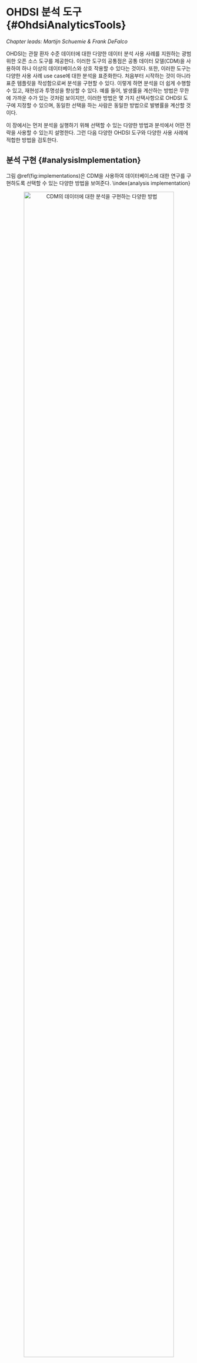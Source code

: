 # OHDSI 분석 도구 {#OhdsiAnalyticsTools}

*Chapter leads: Martijn Schuemie & Frank DeFalco*

OHDSI는 관찰 환자 수준 데이터에 대한 다양한 데이터 분석 사용 사례를 지원하는 광범위한 오픈 소스 도구를 제공한다. 이러한 도구의 공통점은 공통 데이터 모델(CDM)을 사용하여 하나 이상의 데이터베이스와 상호 작용할 수 있다는 것이다. 또한, 이러한 도구는 다양한 사용 사례 use case에 대한 분석을 표준화한다. 처음부터 시작하는 것이 아니라 표준 템플릿을 작성함으로써 분석을 구현할 수 있다. 이렇게 하면 분석을 더 쉽게 수행할 수 있고, 재현성과 투명성을 향상할 수 있다. 예를 들어, 발생률을 계산하는 방법은 무한에 가까운 수가 있는 것처럼 보이지만, 이러한 방법은 몇 가지 선택사항으로 OHDSI 도구에 지정할 수 있으며, 동일한 선택을 하는 사람은 동일한 방법으로 발병률을 계산할 것이다.

이 장에서는 먼저 분석을 실행하기 위해 선택할 수 있는 다양한 방법과 분석에서 어떤 전략을 사용할 수 있는지 설명한다. 그런 다음 다양한 OHDSI 도구와 다양한 사용 사례에 적합한 방법을 검토한다.

## 분석 구현 {#analysisImplementation}

그림 \@ref(fig:implementations)은 CDM을 사용하여 데이터베이스에 대한 연구를 구현하도록 선택할 수 있는 다양한 방법을 보여준다. \index{analysis implementation}

<div class="figure" style="text-align: center">
<img src="images/OhdsiAnalyticsTools/implementations.png" alt="CDM의 데이터에 대한 분석을 구현하는 다양한 방법" width="90%" />
<p class="caption">(\#fig:implementations)CDM의 데이터에 대한 분석을 구현하는 다양한 방법</p>
</div>

연구를 이행하는 데는 세 가지 주요 접근법이 있다. 첫 번째는 OHDSI가 제공하는 어떤 도구도 사용하지 않고 사용자가 직접 코드를 작성하는 것이다. R, SAS 또는 다른 언어로 새로운 분석 코드를 작성할 수 있다. 이는 최대의 유연성을 제공하며, 특정 분석이 우리의 도구에 의해 뒷받침되지 않는 경우 사실상 유일한 선택사항이 될 수 있다. 그러나 이러한 경로에는 많은 전문적 기술과 시간, 노력이 필요하며, 분석의 복잡성이 증가함에 따라 코드의 오류를 피하기 어려워진다.

두 번째 접근방식은 R을 이용하고, 연구방법론 라이브러리 [OHDSI Methods Library](https://ohdsi.github.io/MethodsLibrary/)의 패키지를 이용하는 것이다. 최소한 \@ref(SqlAndR)장에 설명된 [SqlRender](https://ohdsi.github.io/SqlRender/) 및 [DatabaseConnector](https://ohdsi.github.io/DatabaseConnector/) 패키지를 사용하여 PostgreSQL, SQL Server, 그리고 Oracle과 같은 다양한 데이터베이스 플랫폼에서 동일한 코드를 실행할 수 있다. [CohortMethod](https://ohdsi.github.io/CohortMethod/)와 [PatientLevelPrediction](https://ohdsi.github.io/PatientLevelPrediction/)과 같은 다른 패키지는 자신의 코드로 호출할 수 있는 CDM에 대한 고급 분석을 위한 R 기능을 제공한다. 이것은 여전히 많은 기술적 전문지식이 필요하지만, 연구방법론 라이브러리의 검증된 구성요소를 다시 사용함으로써 사용자가 모든 코드를 다 짜는 것보다 더 효율적이고 오류가 덜 발생할 수 있다.

세 번째 접근법은 프로그래머가 아닌 사람이 다양한 분석을 효율적으로 수행할 수 있도록 해주는 웹 기반 도구인 대화형 분석 플랫폼 [ATLAS](https://github.com/OHDSI/Atlas/wiki)에 의존한다. ATLAS는 Method Libraries를 사용하지만, 분석을 설계하기 위한 간단한 그래픽 인터페이스를 제공하며 많은 경우 분석을 실행하는 데 필요한 R 코드를 생성한다. 그러나 ATLAS는 연구방법론 라이브러리에서 사용할 수 있는 모든 옵션을 다 지원하지는 않는다. 대부분의 연구가 ATLAS를 통해 수행될 수 있을 것으로 예상되지만, 일부 연구는 두 번째 접근방식이 제공하는 유연성을 필요로 할 수 있다.

ATLAS와 연구방법론 라이브러리는 독립적이지 않다. ATLAS에서 호출할 수 있는 더 복잡한 분석 중 일부는 연구방법론 라이브러리의 패키지에 대한 호출을 통해 실행된다. 마찬가지로 연구방법론 라이브러리에 사용되는 코호트는 ATLAS에서 설계되는 경우가 많다.

## 분석 전략

사용자 정의 코드를 사용하거나 연구방법론 라이브러리의 표준 분석 코드를 사용하여 CDM에 대한 분석을 구현하는 것 외에도, 그러한 분석 기법을 사용하여 근거를 생성하는 데에는 여러 가지 전략이 있다. 그림 \@ref(fig:strategies)은 OHDSI에 채택된 세 가지 전략을 보여준다.

<div class="figure" style="text-align: center">
<img src="images/OhdsiAnalyticsTools/strategies.png" alt="(임상적) 질문에 대한 근거를 생성하기 위한 전략" width="90%" />
<p class="caption">(\#fig:strategies)(임상적) 질문에 대한 근거를 생성하기 위한 전략</p>
</div>

첫 번째 전략은 모든 분석을 하나의 개별적인 연구로 본다. 분석은 프로토콜에 미리 지정되어야 하고, 코드로 구현되어야 하며, 데이터에 대해 실행되어야 하며, 그 후에 결과를 컴파일하고 해석할 수 있어야 한다. 모든 질문에 대해 모든 단계를 반복해야 한다. 그러한 분석의 예로는 phenytoin과 비교하여 levetiracetam과 관련된 혈관부종angioedema의 위험에 대한 OHDSI 연구가 있다. [@duke_2017] 이 연구에서, 프로토콜이 처음으로 작성되었고, OHDSI 연구방법론 라이브러리를 이용한 분석 코드가 OHDSI 네트워크를 통해 개발되어 실행되었으며, 결과를 편집하여 저널 간행물에 배포하였다.

두 번째 전략은 사용자가 특정 종류의 질문에 실시간으로 또는 거의 실시간으로 답할 수 있는 애플리케이션을 개발한다. 애플리케이션이 개발되면 사용자는 애플리케이션과 상호 작용하여 쿼리를 정의하고 제출하고 결과를 볼 수 있다. 이 전략의 예로는 ATLAS의 코호트 정의 및 생성 도구가 있다. 이 도구는 사용자가 다양한 수준의 복잡한 코호트 정의를 내리고 원하는 데이터베이스에 대해 실행함으로써 얼마나 많은 환자가 다양한 포함 기준 및 제외 기준을 충족하는지 알 수 있게 한다.

세 번째 전략은 비슷하게 한 클래스의 질문 a class of questions에 초점을 맞추지만, 일단 작동하기 시작하면 그 클래스에 속한 모든 의문점에 대해 광범위하고 철저하게 모든 근거를 남김없이 생성하려고 시도한다. 사용자는 다양한 인터페이스를 통해 필요에 따라 (미리 생성된) 근거를 탐색할 수 있다. 한 예로 우울증 치료의 영향에 대한 OHDSI 연구가 있다. [@schuemie_2018b] 이 연구에서 모든 우울증 치료는 4개의 큰 관찰 데이터베이스에서 큰 규모의 임상결과 집합에 대해 비교된다. 광범위한 연구 진단과 함께 경험적으로 보정된 17,718개의 위험비hazard ratio를 포함한 전체 결과는 대화형 웹 앱에서 이용할 수 있다.[^systematicEvidenceUrl]

[^systematicEvidenceUrl]: http://data.ohdsi.org/SystematicEvidence/

## ATLAS

ATLAS는 CDM 형식으로 표준화된 환자 수준 관찰 데이터에 대한 분석 설계와 실행을 도와주는 OHDSI 커뮤니티에서 개발한 무료 웹 기반 도구이다. ATLAS는 OHDSI WebAPI와 함께 웹 애플리케이션으로 배포되며 일반적으로 Apache Tomcat에서 호스팅 된다. 실시간 분석을 수행하려면 CDM에 있는 환자 수준 데이터에 액세스해야 하므로 일반적으로 조직의 방화벽 내부에 설치된다. 그러나 공용 ATLAS[^atlasUrl]도 있으며, 이 ATLAS 인스턴스는 몇 개의 소규모 시뮬레이션 데이터 세트에만 액세스할 수 있지만, 여전히 테스트와 훈련을 포함한 여러 용도로 사용할 수 있다. ATLAS의 공개 인스턴스를 사용하여 효과 추정 또는 예측 연구를 완전히 정의하고, 연구를 실행하기 위한 R 코드를 자동으로 생성할 수도 있다. 이 코드는 ATLAS와 WebAPI를 설치할 필요 없이 사용 가능한 CDM이 있는 모든 환경에서 실행될 수 있다. \index{ATLAS}

[^atlasUrl]: http://www.ohdsi.org/web/atlas

<div class="figure" style="text-align: center">
<img src="images/OhdsiAnalyticsTools/atlas.png" alt="ATLAS 사용자 인터페이스" width="100%" />
<p class="caption">(\#fig:atlas)ATLAS 사용자 인터페이스</p>
</div>

ATLAS 스크린샷은 그림 \@ref(fig:atlas)에 제공된다. 왼쪽에는 ATLAS에서 제공하는 다양한 기능을 보여주는 내비게이션 바가 있다:

Data Sources \index{ATLAS!Data Sources} \index{Achilles|see {ATLAS!data sources}}
: 데이터 원천Data sources은 ATLAS 플랫폼 내에서 구성한 각 데이터 원본에 대해 기술적이고 표준화된 보고 기능을 제공한다. 이 기능은 대규모 분석 전략을 사용한다. 모든 기술 통계량은 사전에 계산된 것이다. 데이터 출처는 \@ref(Characterization)장에서 논한다.

Vocabulary Search \index{ATLAS!vocabulary search}
: ATLAS는 OMOP 표준용어집을 검색하고 탐색하여 그 용어 안에 존재하는 개념 concept과 데이터 원천에 대한 표준 분석에서 해당 concept을 적용하는 방법을 이해할 수 있는 기능을 제공한다. 이 특성은 \@ref(StandardizedVocabularies)장에서 논한다.

Concept Sets \index{ATLAS!concept sets}
: 개념 집합 concept set은 표준화된 분석에서 사용할 concept set을 식별하는 데 사용할 수 있는 논리 표현식의 집합을 만들 수 있게 한다. concept set은 단순한 코드나 값 리스트보다 더 정교하게 만들어진다. concept set은 사용자가 용어 계층에 관련 concept을 포함하거나 배제할 수 있도록 하는 논리적 지표와 함께 표준화된 용어에서 나온 여러 concept으로 구성되어 있다. 용어를 검색하고, concept set을 식별하며, concept set을 해결하기 위해 사용할 논리를 명시하는 것은 분석 계획에서 흔히 접하는 모호한 의학 언어를 명확히 정의할 수 있게 하는 강력한 메커니즘을 제공한다. 이러한 concept set은 ATLAS 내에 저장한 다음 코호트 정의 또는 분석 규격의 일부로 분석 내내 사용할 수 있다.

Cohort Definitions \index{ATLAS!cohort definitions}
: 코호트 정의 Cohort Definition는 일정 기간 하나 이상의 기준을 충족하는 일련의 사람을 구성할 수 있게 하며, 이러한 코호트는 이후 모든 분석 시 입력의 기초basis of input가 된다. 이 특성은 \@ref(Cohorts)장에서 논한다.

Characterizations \index{ATLAS!cohort characterization}
: 특성은 당신이 정의한 하나 이상의 코호트를 보고 그 환자군에 대한 특성을 요약할 수 있는 분석 기능이다. 이 기능은 실시간 쿼리 전략을 사용하며, \@ref(Characterization)장에서 논한다.

Cohort Pathways \index{ATLAS!cohort pathways}
: 코호트 경로(Cohort pathways)는 하나 이상의 인구집단 내에서 발생하는 임상 사건의 순서를 살펴볼 수 있는 분석 도구이다. 이 기능은 실시간 쿼리 전략을 사용하며, \@ref(Characterization)장에서 논한다.

Incidence Rates \index{ATLAS!incidence rates}
: 발생률은 관심 인구 (코호트) 내에서 임상 결과의 발생률을 추정할 수 있는 도구이다. 이 기능은 실시간 쿼리 전략을 사용하며, \@ref(Characterization)장에서 논한다.

Profiles \index{ATLAS!profiles}
: 프로파일은 개별 환자에 대해 종적 관찰 데이터를 탐색하여 특정 개인 내에서 일어나는 일을 요약할 수 있는 도구이다. 이 기능은 실시간 쿼리 전략을 사용한다.

Population Level Estimation \index{ATLAS!population level estimation}
: 추정은 비교 코호트 설계를 사용하여 인구 수준 효과 추정 연구를 정의할 수 있는 기능이며, 여기서 하나 이상의 대상 코호트와 비교 코호트 간의 비교를 통해 일련의 결과에 대해 탐색할 수 있다. 이 기능은 코딩이 필요하지 않으므로 실시간 쿼리 전략을 구현한다고 말할 수 있으며, \@ref(PopulationLevelEstimation)장에서 논의한다.

Patient Level Prediction \index{ATLAS!patient level prediction}
: 예측은 주어진 대상 노출 군 내에서 임상 결과를 예측할 수 있는 환자 수준 예측 분석을 수행하기 위해 기계 학습 알고리즘을 적용할 수 있는 기능이다. 이 기능은 코딩이 필요하지 않으므로 실시간 쿼리 전략을 구현한다고 할 수 있으며, \@ref(PatientLevelPrediction)장에서 논한다.

Jobs \index{ATLAS!jobs}
: WebAPI를 통해 실행 중인 프로세스의 상태를 탐색하려면 이 기능을 선택하라. 각각의 작업 job은 종종 코호트를 생성하거나코호트 특성 보고서를 생성하는 것과 같은 장기 실행 과정일 수 있다.

Configuration \index{ATLAS!configuration}
: 원천 구성 섹션에 구성된 데이터 원천을 검토하려면 구성 메뉴 항목을 선택하라.

Feedback \index{ATLAS!feedback}
: 피드백 링크는 ATLAS의 이슈 로그로 이동 시켜 새로운 이슈를 기록하거나 기존 이슈를 검색할 수 있도록 해준다. 새로운 기능이나 개선사항에 대한 아이디어가 있다면, 이것은 개발 커뮤니티에 대한 참고 사항이기도 하다.

### 보안

ATLAS와 WebAPI는 전체 플랫폼 내의 기능 또는 데이터 원천에 대한 액세스를 제어하기 위한 세분화된 보안 모델을 제공한다. 이 보안 시스템은 Apache Shiro 라이브러리를 활용하여 구축된다. 보안 시스템에 대한 추가 정보는 온라인 WebAPI 보안 위키에서 찾을 수 있다.[^webApiSecurityWikiUrl] \index{ATLAS!security}

[^webApiSecurityWikiUrl]: https://github.com/OHDSI/WebAPI/wiki/Security-Configuration

### 설명서

ATLAS에 대한 설명서는 ATLAS GitHub repository wiki.[^atlasRepoWikiUrl] 에 있다. 이 위키에는 온라인 비디오 튜토리얼에 대한 링크뿐만 아니라 다양한 애플리케이션 기능에 대한 정보가 포함되어 있다. \index{ATLAS!documentation}

[^atlasRepoWikiUrl]: https://github.com/OHDSI/ATLAS/wiki

### 설치 방법

ATLAS 설치는 OHDSI WebAPI와 함께 수행된다. 각 구성 요소의 설치 가이드는 ATLAS GitHub 저장소 설정 가이드[^atlasSetupGuideUrl] 및 WebAPI GitHub 저장소 설치 가이드[^webApiInstallationGuideUrl]에서 찾아볼 수 있다. \index{ATLAS!installation}

[^atlasSetupGuideUrl]: https://github.com/OHDSI/Atlas/wiki/Atlas-Setup-Guide
[^webApiInstallationGuideUrl]: https://github.com/OHDSI/WebAPI/wiki/WebAPI-Installation-Guide

## 연구방법론 라이브러리 Methods Library

[OHDSI Methods Library](https://ohdsi.github.io/MethodsLibrary/)는 그림 \@ref(fig:methodsLibrary)에 표시된 오픈 소스 R 패키지의 모음이다. \index{methods library}

<div class="figure" style="text-align: center">
<img src="images/OhdsiAnalyticsTools/methodsLibrary.png" alt="OHDSI 연구방법론 라이브러리의 패키지" width="100%" />
<p class="caption">(\#fig:methodsLibrary)OHDSI 연구방법론 라이브러리의 패키지</p>
</div>

패키지는 완전한 관찰 연구를 수행하기 위해 함께 사용할 수 있는 R 기능을 제공하며, CDM의 데이터에서 시작하여 결과 추정치와 이를 뒷받침하는 통계, 수치 및 표를 제공한다. 패키지는 CDM의 관찰 데이터와 직접 상호작용하며, 단순히 \@ref(SqlAndR)장에서 설명한 대로 완전한 사용자 정의 분석에 대한 플랫폼 간 호환성을 제공하는 데 사용하거나, 인구 특성화를 위한 고급 표준화 분석 (\@ref(Characterization)장 참조), 인구 수준 효과 추정 (\@ref(PopulationLevelEstimation)장 참조) 및 환자 수준 예측 (\@ref(PatientLevelPrediction)장 참조)을 제공할 수 있다. 연구방법론 라이브러리는 (이전 또는 진행 중인 연구에서 학습한) 투명성, 재현성, 그뿐만 아니라 “특정 맥락에서 방법론의 작동 특성 operating characteristics 측정” 및 이어지는 “methods로부터 생성된 측정치의 경험적 교정 empirical calibration”과 같은 관찰 데이터 및 관찰 연구 설계의 사용을 위한 모범 사례를 지원한다.

연구방법론 라이브러리는 이미 발표된 많은 임상 연구 [@boland_2017; @duke_2017; @ramcharran_2017; @weinstein_2017; @wang_2017; @ryan_2017; @ryan_2018; @vashisht_2018; @yuan_2018; @johnston_2019]와 방법론 연구에 사용되어 왔다. [@schuemie_2014; @schuemie_2016; @reps2018; @tian_2018; @schuemie_2018; @schuemie_2018b; @reps_2019] 연구방법론 라이브러리에서 방법론 구현의 타당성은 \@ref(SoftwareValidity)장에 설명되어 있다.

### 대규모 분석 지원

모든 패키지에 통합된 한 가지 주요 특징은 많은 분석을 효율적으로 실행할 수 있는 능력이다. 예를 들어 인구 수준 추정을 수행할 때 CohortMethod 패키지는 다양한 분석 설정을 사용하여 많은 노출 exposure 및 결과 outcome에 대한 효과 크기 추정치 effect-size estimates를 계산할 수 있도록 하며, 패키지는 필요한 모든 중간 및 최종 데이터 세트를 계산하는 최적의 방법을 자동으로 선택한다. “공변량 추출 extraction of covariates”이나 하나의 대상군-비교군 쌍 target-comparator pair과 복수의 결과에 사용되는 “성향 모델 맞춤 fitting a propensity model”과 같이 재사용할 수 있는 단계는 한 번만 실행된다. 가능한 경우 계산 자원의 사용을 극대화하기 위해 병렬처리 연산이 가능하다.

이러한 효율적 계산은 대규모 분석을 가능하게 하여 한꺼번에 많은 질문에 답할 수 있으며, 또한 제어 가설 (예를 들어, 음성대조군 negative controls)을 포함해 방법론의 작동 특성을 측정하고 \@ref(MethodValidity)장에 기술된 경험적 교정을 수행하는 데 필수적이다. \index{control hypotheses}

### 빅데이터 지원 {#BigDataSupport}

연구방법론 라이브러리는 또한 매우 큰 데이터베이스에 대해 실행하고 대량의 데이터를 포함하는 계산을 수행할 수 있도록 설계되었다. 이는 다음과 같은 세 가지 방법으로 달성되었다:

1. 대부분의 데이터 조작은 데이터베이스 서버에서 수행된다. 분석은 일반적으로 데이터베이스에 있는 전체 데이터의 극히 일부만을 필요로 하며 연구방법론 라이브러리는 SqlRender 및 DatabaseConnector 패키지를 통해 서버에서 고급 작업을 수행하여 관련 데이터를 사전 처리하고 추출할 수 있도록 한다.
2. 대용량 로컬 데이터 객체는 메모리 효율적인 방식으로 저장된다. 로컬 시스템으로 다운로드되는 데이터의 경우 연구방법론 라이브러리는 [ff](https://cran.r-project.org/web/packages/ff) 패키지를 사용하여 대용량 데이터 객체를 저장하고 작업한다. 이것은 우리가 메모리를 직접적으로 사용하는 것보다 훨씬 더 큰 데이터로 작업할 수 있게 해준다.
3. 필요한 곳에 고성능 컴퓨팅을 적용한다. 예를 들어, [Cyclops](https://ohdsi.github.io/Cyclops/) 패키지는 대량의 변수와 관측치로 인해 다른 방법으로는 할 수 없는 대규모 회귀 분석을 수행할 수 있는 매우 효율적인 회귀 엔진을 구현했으며 연구방법론 라이브러리 전체에서 이 엔진을 사용할 수 있다.

### 문서화

R은 패키지를 문서화하는 표준화된 방법을 제공한다. 각 패키지에는 패키지에 포함된 모든 기능과 데이터 세트를 문서화하는 *패키지 설명서*가 있다. 모든 패키지 매뉴얼은 연구방법론 라이브러리 웹 사이트[^methodsLibraryUrl]를 통해 패키지 GitHub 온라인 저장소를 통해 사용할 수 있으며 CRAN을 통해 사용할 수 있는 패키지의 경우는 CRAN에서 찾을 수 있다. 또한, R 내에서 물음표를 사용하여 패키지 설명서를 참조할 수 있다. 예를 들어 DatabaseConnector 패키지를 로드한 후 `?connect` 명령을 입력하면 "연결 connect" 기능에 대한 문서가 나타난다.

[^methodsLibraryUrl]: https://ohdsi.github.io/MethodsLibrary

패키지 설명서 외에도 많은 패키지가 *vignette*를 제공한다. Vignettes는 특정 작업을 수행하기 위해 어떻게 패키지를 사용할 수 있는지 설명하는 긴 형식의 문서다. 예를 들어, 하나의 vignette[^vignetteUrl]은 CohortMethod 패키지를 사용하여 여러 가지 분석을 효율적으로 수행하는 방법을 설명한다. 또한 Vignettes는 연구방법론 라이브러리 웹 사이트, 패키지 GitHub 저장소를 통해 찾을 수 있으며, CRAN을 통해 이용할 수 있는 패키지의 경우 CRAN에서 찾을 수 있다. Vignettes는 연구방법론 라이브러리 웹 사이트를 통해 패키지 GitHub 온라인 저장소를 통해 사용할 수 있으며 CRAN을 통해 사용할 수 있는 패키지의 경우 CRAN에서 찾을 수 있다. \index{vignette}

[^vignetteUrl]: https://ohdsi.github.io/CohortMethod/articles/MultipleAnalyses.html

### 시스템 요구 사항

시스템 요구 사항을 논의할 때 두 가지 컴퓨팅 환경을 고려해야 한다: 데이터베이스 서버 및 분석 워크스테이션 \index{system requirements}

데이터베이스 서버는 의료 데이터를 CDM 형식으로 보관해야 한다. 연구방법론 라이브러리는 전통적인 데이터베이스 시스템 (PostgreSQL, Microsoft SQL Server, 그리고 Oracle), 병렬 데이터 웨어하우스 (Microsoft APS, IBM Netezza, 그리고 Amazon RedShift) 및 빅데이터 플랫폼 (Impala를 통한 Hadoop, 그리고 Google BigQuery)을 포함한 광범위한 데이터베이스 관리 시스템을 지원한다.

분석 워크스테이션은 연구방법론 라이브러리가 설치되어 실행되는 곳이다. 이것은 누군가의 랩탑과 같은 로컬 시스템이나 RStudio Server를 실행하는 원격 서버일 수 있다. 모든 경우에, R은 RStudio와 함께 설치되어야 한다. 연구방법론 라이브러리는 또한 Java가 설치되어야 한다. 분석 워크스테이션은 데이터베이스 서버에 연결할 수 있어야 하며, 특히 이 사이의 방화벽은 데이터베이스 서버 접근 포트를 워크스테이션에 개방해야 한다. 일부 분석은 계산 집약적일 수 있으므로 여러 개의 처리 코어와 충분한 메모리를 갖는 것이 분석 속도를 높이는 데 도움이 될 수 있다. 적어도 4개의 코어와 16GB의 메모리를 가질 것을 추천한다.

### 설치 방법 {#installR}

다음은 OHDSI R 패키지를 실행하는 데 필요한 환경을 설치하는 단계다. 다음 네 가지를 설치해야 한다: \index{R!installation}

1. **R**은 통계 컴퓨팅 환경이다. 그것은 주로 명령어 인터페이스인 기본 사용자 인터페이스와 함께 제공된다.
2. **RTools**는 Windows에서 원천으로부터 R 패키지를 만드는 데 필요한 프로그램의 모음이다.
3. **RStudio**는 R을 사용하기 쉽게 하는 통합 개발 환경 Integrated Development Environment(IDE)이다. 여기에는 코드 편집기, 디버깅 및 시각화 도구가 포함되어 있다. 사용하기 편한 유저인터페이스를 원한다면 사용하기를 권한다.
4. **Java**는 OHDSI R 패키지의 일부 구성 요소 (예를 들어, 데이터베이스에 연결하는 데 필요한 구성 요소)를 실행하는 데 필요한 컴퓨팅 환경이다.

아래에서는 Windows 환경에 이러한 각 항목을 설치하는 방법에 관해 설명한다.

\BeginKnitrBlock{rmdimportant}<div class="rmdimportant">Windows에서 R과 Java는 32-bit 및 64-bit 아키텍처를 모두 제공한다. 두 아키텍처에 R을 설치하는 경우, **반드시** 두 아키텍처에 모두 Java를 설치해야 한다. R은 64-bit 버전만 설치하는 것을 추천한다.</div>\EndKnitrBlock{rmdimportant}

#### R 설치하기 {-}

1. [https://cran.r-project.org/](https://cran.r-project.org/)으로 이동하여, "Download R for Windows"를 클릭 후 "base"를 클릭한 다음 그림 \@ref(fig:downloadR)에 표시된 다운로드 링크를 클릭하라.

<div class="figure" style="text-align: center">
<img src="images/OhdsiAnalyticsTools/downloadR.png" alt="CRAN으로부터 R 다운로드" width="100%" />
<p class="caption">(\#fig:downloadR)CRAN으로부터 R 다운로드</p>
</div>

2. 다운로드가 완료된 후 설치 프로그램을 실행하라. 다음 두 가지 예외를 제외하고 모든 곳에서 기본 옵션을 사용하라. 첫째, 프로그램 파일 폴더에 설치하지 않는 것이 좋다. 대신 R을 그림 \@ref(fig:rDestination)과 같이 C 드라이브의 하위 폴더로 만들라. 둘째, R과 Java 간의 아키텍처 차이로 인한 문제를 방지하려면 그림 \@ref(fig:no32Bits)과 같이 32-bit 아키텍처를 비활성화하라.

<div class="figure" style="text-align: center">
<img src="images/OhdsiAnalyticsTools/rDestination.png" alt="R의 대상 폴더 설정하기." width="80%" />
<p class="caption">(\#fig:rDestination)R의 대상 폴더 설정하기.</p>
</div>

<div class="figure" style="text-align: center">
<img src="images/OhdsiAnalyticsTools/no32Bits.png" alt="32-bit 버전의 R을 사용하지 않도록 설정하기." width="80%" />
<p class="caption">(\#fig:no32Bits)32-bit 버전의 R을 사용하지 않도록 설정하기.</p>
</div>

완료되면 시작 메뉴에서 R을 선택할 수 있어야 한다.

#### RTools 설치하기 {-}

1. [https://cran.r-project.org/](https://cran.r-project.org/)으로 이동하여 "Windows용 R 다운로드"를 클릭한 다음 "Rtools"를 클릭하고 다운로드할 최신 버전의 RTools를 선택하라.

2. 다운로드가 완료된 후 설치 프로그램을 실행하라. 어디에서나 기본 옵션을 선택하라.

#### RStudio 설치하기 {-}

1. [https://www.rstudio.com/](https://www.rstudio.com/)으로 이동하여, "Download RStudio"을 선택 (또는 "RStudio"에서 "Download" 버튼을 선택)하고, 무료 버전을 선택한 후, 그림 \@ref(fig:downloadRStudio)과 같이 Windows용 설치 프로그램을 다운로드하라.

<div class="figure" style="text-align: center">
<img src="images/OhdsiAnalyticsTools/downloadRStudio.png" alt="RStudio 다운로드" width="100%" />
<p class="caption">(\#fig:downloadRStudio)RStudio 다운로드</p>
</div>

2. 다운로드한 후, 설치 관리자를 시작하고, 모든 곳에서 기본 옵션을 선택하라.

#### Java 설치하기 {-}

1. [https://java.com/en/download/manual.jsp](https://java.com/en/download/manual.jsp)으로 이동하여, 그림 \@ref(fig:downloadJava)와 같이 Windows 64-bit installer를 선택하라. 32-bit 버전의 R을 설치한 경우 *반드시* 다른 32-bit 버전의 Java도 설치해야 한다.

<div class="figure" style="text-align: center">
<img src="images/OhdsiAnalyticsTools/downloadJava.png" alt="Java 다운로드" width="100%" />
<p class="caption">(\#fig:downloadJava)Java 다운로드</p>
</div>

2. 다운로드한 후 설치 프로그램을 실행하라.

#### 설치 검수하기 {-}

이제 시작할 준비를 해야 하지만, 그 전에 확실히 해야 한다. RStudio를 시작하고 및 아래의 내용을 입력하자.


```r
install.packages("SqlRender")
library(SqlRender)
translate("SELECT TOP 10 * FROM person;", "postgresql")
```

```
## [1] "SELECT  * FROM person LIMIT 10;"
```

이 기능은 Java를 사용하기 때문에, 만약 모든 것이 잘 된다면, R과 Java가 모두 올바르게 설치되었다는 것을 알 수 있다!

또 다른 테스트는 원천 패키지를 제대로 구축할 수 있는지 확인하는 것이다. 다음 R 코드를 실행하여 OHDSI GitHub 저장소에서 `CohortMethod` 패키지를 설치하라:


```r
install.packages("drat")
drat::addRepo("OHDSI")
install.packages("CohortMethod")
```

## 설치 전략

ATLAS 및 연구방법론 라이브러리를 포함한 전체 OHDSI 도구 스택을 기관에 모두 설치하는 것은 어려운 작업이다. 의존성 높은 구성 요소를 많이 고려해야 하고, 설정해야 할 환경이 많다. 이 때문에 두 이니셔티브 (Broadsea와 Amazon Web Services(AWS))는 일부 가상화 형태를 이용해 전체 스택을 하나의 패키지로 설치할 수 있는 통합 설치 전략을 개발했다. \index{tools deployment}

### Broadsea

Broadsea[^broadseaUrl]는 Docker 컨테이너 기술을 사용한다.[^dockerUrl] OHDSI 도구는 라이브러리 간 의존성과 함께 Docker Image라는 단일 휴대용 이진 파일로 패키징 된다. 그러면 이 이미지는 Docker 엔진 서비스에서 실행되고, 모든 소프트웨어가 설치되어 실행 준비가 된 가상 시스템 virtual machine을 생성할 수 있다. Docker 엔진은 Microsoft Windows, MacOS, Linux를 포함한 대부분의 운영 체제에 사용할 수 있다. Broadsea Docker 이미지에는 연구방법론 라이브러리와 ATLAS를 포함한 주요 OHDSI 도구가 포함되어 있다. \index{tools deployment!Broadsea}

[^broadseaUrl]: https://github.com/OHDSI/Broadsea
[^dockerUrl]: https://www.docker.com/

### Amazon AWS

Amazon은 버튼 클릭 한 번으로 OHDSI 환경을 AWS 클라우드 컴퓨팅 환경에서 바로 인스턴스화할 수 있는 두 가지 환경, 즉 OHDSI-in-a-Box[^ohdsiInaBoxUrl]와 OHDSIonAWS.[^ohdsiOnAwsUrl]을 준비했다. \index{tools deployment!Amazon AWS}

OHDSI-in-a-Box는 특별히 학습 환경으로 만들어졌으며, OHDSI 커뮤니티에서 제공하는 대부분의 튜토리얼에 사용된다. 그것은 많은 OHDSI 도구, 샘플 데이터 세트, RStudio 및 기타 지원 소프트웨어를 저렴한 단일 Windows 가상 머신에 포함했다. PostgreSQL 데이터베이스는 CDM을 저장하고 ATLAS의 중간 결과를 저장하는 데 사용된다. OMOP CDM 데이터 매핑과 ETL 도구도 OHDSI-in-a-Box에 포함되어 있다. OHDSI-in-a-Box 아키텍처는 그림 \@ref(fig:ohdsiinaboxDiagram)에 나타나 있다.

[^ohdsiInaBoxUrl]: https://github.com/OHDSI/OHDSI-in-a-Box

<div class="figure" style="text-align: center">
<img src="images/OhdsiAnalyticsTools/OHDSI-in-a-BoxDiagram.png" alt="OHDSI-in-a-Box용 Amazon Web Services 아키텍처" width="100%" />
<p class="caption">(\#fig:ohdsiinaboxDiagram)OHDSI-in-a-Box용 Amazon Web Services 아키텍처</p>
</div>

OHDSIonAWS는 기관이 그들의 데이터 분석을 수행하는 데 사용할 수 있는 엔터프라이즈급, 다중 사용자, 확장할 수 있는 내결함성 OHDSI 환경을 위한 참조 아키텍처이다. 여기에는 몇 가지 샘플 데이터 세트가 포함되어 있으며 기관의 실제 의료 데이터를 자동으로 적재할 수도 있다. 데이터는 OHDSI 도구에 의해 지원되는 Amazon Redshift 데이터베이스 플랫폼에 배치된다. ATLAS의 중간 결과는 PostgreSQL 데이터베이스에 저장된다. 프론트 엔드에서 사용자는 웹 인터페이스(leveraging RStudio Server)를 통해 ATLAS와 RStudio에 접근할 수 있다. RStudio에는 OHDSI 연구방법론 라이브러리가 이미 설치되어 있으며, 데이터베이스에 연결하는 데 사용할 수 있다. OHDSIonAWS를 배포하는 자동화 도구는 오픈 소스로서 기관의 관리 도구와 모범 사례를 포함하도록 사용자 정의할 수 있다. OHDSIonAWS에 대한 아키텍처는 그림 \@ref(fig:ohdsionawsDiagram)에 설명되어 있다.

[^ohdsiOnAwsUrl]: https://github.com/OHDSI/OHDSIonAWS

<div class="figure" style="text-align: center">
<img src="images/OhdsiAnalyticsTools/OHDSIonAWSDiagram.png" alt="OHDSIonAWS를 위한 Amazon Web Services 아카이브" width="100%" />
<p class="caption">(\#fig:ohdsionawsDiagram)OHDSIonAWS를 위한 Amazon Web Services 아카이브</p>
</div>

## 요약

\BeginKnitrBlock{rmdsummary}<div class="rmdsummary">- 다음과 같은 방식으로 CDM 데이터에 대한 분석을 수행할 수 있다.
    - 사용자가 직접 분석코드 작성
    - OHDSI 연구방법론 라이브러리에서 R 패키지를 사용하여 코드 작성
    - 분석 코드 작성 없이 대화형 분석 플랫폼 ATLAS를 사용

- OHDSI 도구는 다양한 분석 전략을 사용한다.
    - 단일 연구
    - 실시간 쿼리
    - 대규모 분석

- 대부분의 OHDSI 분석 도구가 다음에 내장되어 있다.
    - 대화형 분석 플랫폼 ATLAS
    - OHDSI 연구방법론 라이브러리 R 패키지

- OHDSI 도구의 구축을 촉진하는 몇 가지 전략이 존재한다.
</div>\EndKnitrBlock{rmdsummary}
